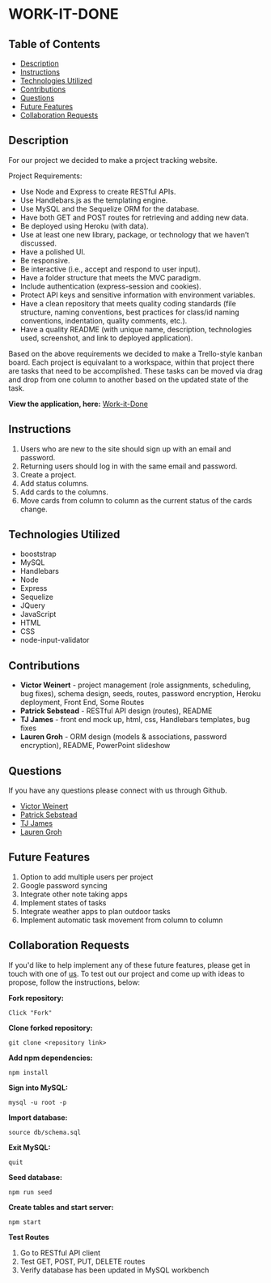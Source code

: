 # WORK-IT-DONE

## Table of Contents 
* [Description](#description)
* [Instructions](#instructions)
* [Technologies Utilized](#technologies-utilized)
* [Contributions](#contributions)
* [Questions](#questions)
* [Future Features](#future-features)
* [Collaboration Requests](#collaboration-requests)

## Description

For our project we decided to make a project tracking website. 

Project Requirements:
 * Use Node and Express to create RESTful APIs.
 * Use Handlebars.js as the templating engine.
 * Use MySQL and the Sequelize ORM for the database.
 * Have both GET and POST routes for retrieving and adding new data.
 * Be deployed using Heroku (with data).
 * Use at least one new library, package, or technology that we haven’t discussed.
 * Have a polished UI.
 * Be responsive.
 * Be interactive (i.e., accept and respond to user input).
 * Have a folder structure that meets the MVC paradigm.
 * Include authentication (express-session and cookies).
 * Protect API keys and sensitive information with environment variables.
 * Have a clean repository that meets quality coding standards (file structure, naming conventions, best practices for class/id naming   conventions, indentation, quality comments, etc.).
 * Have a quality README (with unique name, description, technologies used, screenshot, and link to deployed application).


Based on the above requirements we decided to make a Trello-style kanban board. Each project is equivalant to a workspace, within that project there are tasks that need to be accomplished. These tasks can be moved via drag and drop from one column to another based on the updated state of the task.

**View the application, here:** [Work-it-Done](https://warm-eyrie-07140.herokuapp.com/ "Work-it-Done")

## Instructions 

1. Users who are new to the site should sign up with an email and password.
2. Returning users should log in with the same email and password.
3. Create a project.
4. Add status columns.
5. Add cards to the columns.
6. Move cards from column to column as the current status of the cards change.

## Technologies Utilized
 
 * booststrap
 * MySQL
 * Handlebars
 * Node
 * Express
 * Sequelize
 * JQuery
 * JavaScript
 * HTML
 * CSS
 * node-input-validator

## Contributions

* **Victor Weinert** - project management (role assignments, scheduling, bug fixes), schema design, seeds, routes, password encryption, Heroku deployment, Front End, Some Routes
* **Patrick Sebstead** - RESTful API design (routes), README
* **TJ James** - front end mock up, html, css, Handlebars templates, bug fixes
* **Lauren Groh** - ORM design (models & associations, password encryption), README, PowerPoint slideshow

## Questions

If you have any questions please connect with us through Github. 

* [Victor Weinert](https://github.com/vw0389)
* [Patrick Sebstead](https://github.com/RaiderNationBuilder)
* [TJ James](https://github.com/jamestw13)
* [Lauren Groh](https://github.com/GrohTech)

## Future Features
1. Option to add multiple users per project
2. Google password syncing
3. Integrate other note taking apps
4. Implement states of tasks
5. Integrate weather apps to plan outdoor tasks
6. Implement automatic task movement from column to column

## Collaboration Requests

If you'd like to help implement any of these future features, please get in touch with one of [us](#contributions). 
To test out our project and come up with ideas to propose, follow the instructions, below:  

**Fork repository:**  
```
Click "Fork"
```

**Clone forked repository:**
```
git clone <repository link>
```

**Add npm dependencies:**
```
npm install
```
**Sign into MySQL:**
```
mysql -u root -p
```
**Import database:**
```
source db/schema.sql
```
**Exit MySQL:**
```
quit
```
**Seed database:**
```
npm run seed
```
**Create tables and start server:**
```
npm start
```
**Test Routes**
1. Go to RESTful API client
2. Test GET, POST, PUT, DELETE routes
3. Verify database has been updated in MySQL workbench